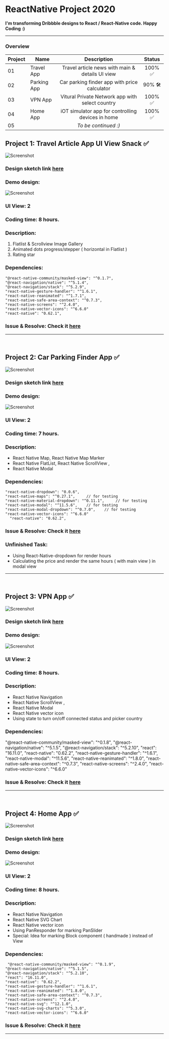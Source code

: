# ReactNative Project 2020

**I'm transforming Dribbble designs to React / React-Native code. Happy Coding :)**
<hr/>

### Overview
| Project | Name | Description | Status | 
| ------ | ------ | :------: | :------: | 
| 01 | Travel App | Travel article news with main & details UI view | 100% :white_check_mark: |
| 02 | Parking App | Car parking finder app with price calculator | 90% :hammer_and_wrench: |
| 03 | VPN App | Vitural Private Network app with select country | 100% :white_check_mark: |
| 04 | Home App | iOT simulator app for controlling devices in home | 100% :white_check_mark: |
| 05 || *To be continued :)* ||

## Project 1: Travel Article App UI	View Snack	✅

![Screenshot](travelApp.png)

### Design sketch link [here](https://camo.githubusercontent.com/7a5c07fe2cf40e5401dbee62a94994f82a4b0bc9/68747470733a2f2f63646e2e6472696262626c652e636f6d2f75736572732f313633313630372f73637265656e73686f74732f353731373931372f6174746163686d656e74732f313233343835312f5f5f5f5f2d312e302e706e67)

### Demo design:
![Screenshot](travelAppDesign.png)

### UI View:  2

### Coding time: 8 hours.
### Description:
1. Flatlist & Scrollview Image Gallery
2. Animated dots progress/stepper ( horizontal in Flatlist ) 
3. Rating star 

### Dependencies: 
    "@react-native-community/masked-view": "^0.1.7",
    "@react-navigation/native": "^5.1.4",
    "@react-navigation/stack": "^5.2.9",
    "react-native-gesture-handler": "^1.6.1",
    "react-native-reanimated": "^1.7.1",
    "react-native-safe-area-context": "^0.7.3",
    "react-native-screens": "^2.4.0",
    "react-native-vector-icons": "^6.6.0"
    "react-native": "0.62.1",

### Issue & Resolve: Check it [here](https://github.com/tomhagen/dribble2ReactNative/issues)

<hr/>
</br>


## Project 2: Car Parking Finder App	✅

![Screenshot](parkingApp.png)

### Design sketch link [here](https://camo.githubusercontent.com/8601ada4322a6ce79b90eadc3f41349b018e07c8/68747470733a2f2f63646e2e6472696262626c652e636f6d2f75736572732f3338363838332f73637265656e73686f74732f353336313738302f6174746163686d656e74732f313136323532382f30373130323031382d64657369676e2e706e67)

### Demo design:
![Screenshot](parkingAppDesign.png)

### UI View:  2

### Coding time: 7 hours.
### Description:
- React Native Map, React Native Map Marker
- React Native FlatList, React Native ScrollView , 
- React Native Modal

### Dependencies: 
    "react-native-dropdown": "0.0.6",
    "react-native-maps": "^0.27.1",     // for testing
    "react-native-material-dropdown": "^0.11.1",     // for testing
    "react-native-modal": "^11.5.6",    // for testing
    "react-native-modal-dropdown": "^0.7.0",    // for testing
    "react-native-vector-icons": "^6.6.0"
      "react-native": "0.62.2",

### Issue & Resolve: Check it [here](https://github.com/tomhagen/dribble2ReactNative/issues)

### Unfinished Task: 
- Using React-Native-dropdown for render hours
- Calculating the price and render the same hours ( with main view ) in modal view 

<hr/>
</br>

## Project 3: VPN App	✅

![Screenshot](vpnApp.gif)

### Design sketch link [here](https://camo.githubusercontent.com/a2b9a05f6c2977425df30ead06e36f5748a2fea4/68747470733a2f2f70726f6a6563743336352e64657369676e2f77702d636f6e74656e742f75706c6f6164732f323031382f31302f30353130323031382d64657369676e2e706e67)

### Demo design:
![Screenshot](vpnAppDesign.png)

### UI View:  2

### Coding time: 8 hours.
### Description:
- React Native Navigation
- React Native ScrollView , 
- React Native Modal
- React Native vector icon
- Using state to turn on/off connected status and picker country

### Dependencies: 
   "@react-native-community/masked-view": "^0.1.8",
    "@react-navigation/native": "^5.1.5",
    "@react-navigation/stack": "^5.2.10",
    "react": "16.11.0",
    "react-native": "0.62.2",
    "react-native-gesture-handler": "^1.6.1",
    "react-native-modal": "^11.5.6",
    "react-native-reanimated": "^1.8.0",
    "react-native-safe-area-context": "^0.7.3",
    "react-native-screens": "^2.4.0",
    "react-native-vector-icons": "^6.6.0"

### Issue & Resolve: Check it [here](https://github.com/tomhagen/dribble2ReactNative/issues)


<hr/>
</br>

## Project 4: Home App	✅

![Screenshot](homeApp.gif)

### Design sketch link [here](https://camo.githubusercontent.com/d8057ab9716ab6c32fdc98fd21642b56a498194c/68747470733a2f2f63646e2e6472696262626c652e636f6d2f75736572732f3936383335342f73637265656e73686f74732f343538353234332f6174746163686d656e74732f313033363637392f736d6172745f686f6d655f6170705f75695f6174746163686d656e742e706e67)

### Demo design:
![Screenshot](homeAppDesign.png)

### UI View:  2

### Coding time: 8 hours.
### Description:
- React Native Navigation 
- React Native SVG Chart
- React Native vector icon
- Using PanResponder for marking PanSlider
- Special: Idea for marking Block component ( handmade ) instead of View

### Dependencies: 
     "@react-native-community/masked-view": "^0.1.9",
    "@react-navigation/native": "^5.1.5",
    "@react-navigation/stack": "^5.2.10",
    "react": "16.11.0",
    "react-native": "0.62.2",
    "react-native-gesture-handler": "^1.6.1",
    "react-native-reanimated": "^1.8.0",
    "react-native-safe-area-context": "^0.7.3",
    "react-native-screens": "^2.4.0",
    "react-native-svg": "^12.1.0",
    "react-native-svg-charts": "^5.3.0",
    "react-native-vector-icons": "^6.6.0"

### Issue & Resolve: Check it [here](https://github.com/tomhagen/dribble2ReactNative/issues)


<hr/>
